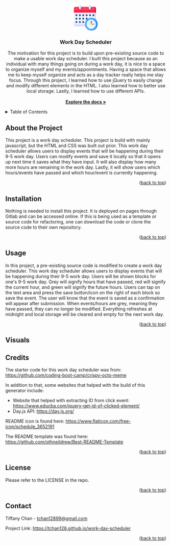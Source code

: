 <br />
<div align="center">
    <a href="https://github.com/tchan128/work-day-scheduler"><img src="Scheduler.png" alt="Logo" width="80" height="80"></a>
    <h3 align="center">Work Day Scheduler</h3>
    <p align="center">
        The motivation for this project is to build upon pre-existing source code to make a usable work day scheduler. I built this project because as an individual with many things going on during a work day, it is nice to a space to organize myself and my events/appointments. Having a space that allows me to keep myself organize and acts as a day tracker really helps me stay focus. Through this project, I learned how to use jQuery to easily change and modify different elements in the HTML. I also learned how to better use local storage. Lastly, I learned how to use different APIs. 
        <br/>
        <br/>
        <a href="https://github.com/tchan128/work-day-scheduler"><strong>Explore the docs »</strong></a>
    </p>
</div>

<details>
  <summary>Table of Contents</summary>
  <ol>
    <li>
      <a href="#about-the-project">About The Project</a>
    </li>
    <li><a href="#installation">Installation</a></li>
    <li><a href="#usage">Usage</a></li>
    <li><a href="#visuals">Visuals</a></li>
    <li><a href="#credits">Credits</a></li>
    <li><a href="#license">License</a></li>
    <li><a href="#contact">Contact</a></li>
  </ol>
</details>

## About the Project

This project is a work day scheduler. This project is build with mainly javascript, but the HTML and CSS was built out prior. This work day scheduler allows users to display events that will be happening during their 9-5 work day. Users can modify events and save it locally so that it opens up next time it saves what they have input. It will also display how many more hours are remaining in the work day. Lastly, it will show users which hours/events have passed and which hour/event is currently happening. 


<p align="right">(<a href="#readme-top">back to top</a>)</p>

## Installation

Nothing is needed to install this project. It is deployed on pages through Gitlab and can be accessed online. If this is being used as a template or source code for refactoring, one can download the code or clone the source code to their own repository.

<p align="right">(<a href="#readme-top">back to top</a>)</p>
 
## Usage

In this project, a pre-existing source code is modified to create a work day scheduler. This work day scheduler allows users to display events that will be happening during their 9-5 work day. Users will be shown blocks for one's 9-5 work day. Grey will signify hours that have passed, red will signify the current hour, and green will signify the future hours. Users can tap on the text area and press the save button/icon on the right of each block so save the event. The user will know that the event is saved as a confirmation will appear after submission. When events/hours are grey, meaning they have passed, they can no longer be modified. Everything refreshes at midnight and local storage will be cleared and empty for the next work day. 

<p align="right">(<a href="#readme-top">back to top</a>)</p>

## Visuals

## Credits

The starter code for this work day scheduler was from: https://github.com/coding-boot-camp/crispy-octo-meme

In addition to that, some websites that helped with the build of this generator include:

- Website that helped with extracting ID from click event: https://www.educba.com/jquery-get-id-of-clicked-element/
- Day.js API: https://day.js.org/

README icon is found here: https://www.flaticon.com/free-icon/schedule_3652191

The README template was found here: https://github.com/othneildrew/Best-README-Template

<p align="right">(<a href="#readme-top">back to top</a>)</p>


## License

Please refer to the LICENSE in the repo.

<p align="right">(<a href="#readme-top">back to top</a>)</p>

## Contact

Tiffany Chan - tchan12899@gmail.com

Project Link: https://tchan128.github.io/work-day-scheduler

<p align="right">(<a href="#readme-top">back to top</a>)</p>


